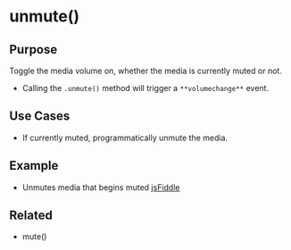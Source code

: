# unmute() #

## Purpose ##

Toggle the media volume on, whether the media is currently muted or not.

 - Calling the `.unmute()` method will trigger a `**volumechange**` event.

## Use Cases ##

* If currently muted, programmatically unmute the media.

## Example ##

* Unmutes media that begins muted [jsFiddle](http://jsfiddle.net/popcornjs/kMXzC/)

## Related ##

* mute()
